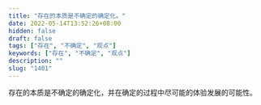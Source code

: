 ```yaml
---
title: "存在的本质是不确定的确定化。"
date: 2022-05-14T13:52:26+08:00
hidden: false
draft: false
tags: ["存在", "不确定", "观点"]
keywords: ["存在", "不确定", "观点"]
description: ""
slug: "1401"
---
```


存在的本质是不确定的确定化，并在确定的过程中尽可能的体验发展的可能性。